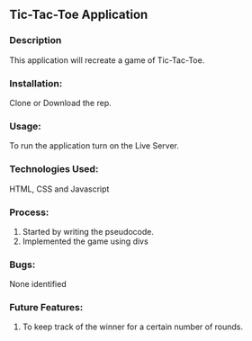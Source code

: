 ## Tic-Tac-Toe Application

### Description
This application will recreate a game of Tic-Tac-Toe.

### Installation:
Clone or Download the rep.

### Usage:
To run the application turn on the Live Server.

### Technologies Used:
HTML, CSS and Javascript

### Process:
1. Started by writing the pseudocode.
2. Implemented the game using divs
   
### Bugs:
None identified

### Future Features:
 1. To keep track of the winner for a certain number of rounds.
   
